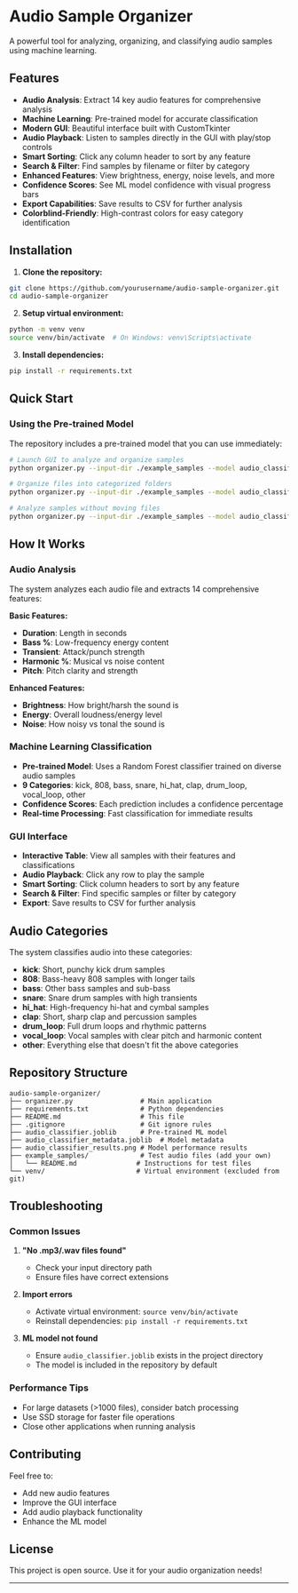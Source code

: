 # Audio Sample Organizer

A powerful tool for analyzing, organizing, and classifying audio samples using machine learning.

## Features

- **Audio Analysis**: Extract 14 key audio features for comprehensive analysis
- **Machine Learning**: Pre-trained model for accurate classification
- **Modern GUI**: Beautiful interface built with CustomTkinter
- **Audio Playback**: Listen to samples directly in the GUI with play/stop controls
- **Smart Sorting**: Click any column header to sort by any feature
- **Search & Filter**: Find samples by filename or filter by category
- **Enhanced Features**: View brightness, energy, noise levels, and more
- **Confidence Scores**: See ML model confidence with visual progress bars
- **Export Capabilities**: Save results to CSV for further analysis
- **Colorblind-Friendly**: High-contrast colors for easy category identification

## Installation

1. **Clone the repository:**
```bash
git clone https://github.com/yourusername/audio-sample-organizer.git
cd audio-sample-organizer
```

2. **Setup virtual environment:**
```bash
python -m venv venv
source venv/bin/activate  # On Windows: venv\Scripts\activate
```

3. **Install dependencies:**
```bash
pip install -r requirements.txt
```

## Quick Start

### Using the Pre-trained Model

The repository includes a pre-trained model that you can use immediately:

```bash
# Launch GUI to analyze and organize samples
python organizer.py --input-dir ./example_samples --model audio_classifier.joblib --gui

# Organize files into categorized folders
python organizer.py --input-dir ./example_samples --model audio_classifier.joblib --output-dir ./organized --move

# Analyze samples without moving files
python organizer.py --input-dir ./example_samples --model audio_classifier.joblib
```

## How It Works

### Audio Analysis
The system analyzes each audio file and extracts 14 comprehensive features:

**Basic Features:**
- **Duration**: Length in seconds
- **Bass %**: Low-frequency energy content
- **Transient**: Attack/punch strength
- **Harmonic %**: Musical vs noise content
- **Pitch**: Pitch clarity and strength

**Enhanced Features:**
- **Brightness**: How bright/harsh the sound is
- **Energy**: Overall loudness/energy level
- **Noise**: How noisy vs tonal the sound is

### Machine Learning Classification
- **Pre-trained Model**: Uses a Random Forest classifier trained on diverse audio samples
- **9 Categories**: kick, 808, bass, snare, hi_hat, clap, drum_loop, vocal_loop, other
- **Confidence Scores**: Each prediction includes a confidence percentage
- **Real-time Processing**: Fast classification for immediate results

### GUI Interface
- **Interactive Table**: View all samples with their features and classifications
- **Audio Playback**: Click any row to play the sample
- **Smart Sorting**: Click column headers to sort by any feature
- **Search & Filter**: Find specific samples or filter by category
- **Export**: Save results to CSV for further analysis

## Audio Categories

The system classifies audio into these categories:
- **kick**: Short, punchy kick drum samples
- **808**: Bass-heavy 808 samples with longer tails
- **bass**: Other bass samples and sub-bass
- **snare**: Snare drum samples with high transients
- **hi_hat**: High-frequency hi-hat and cymbal samples
- **clap**: Short, sharp clap and percussion samples
- **drum_loop**: Full drum loops and rhythmic patterns
- **vocal_loop**: Vocal samples with clear pitch and harmonic content
- **other**: Everything else that doesn't fit the above categories

## Repository Structure

```
audio-sample-organizer/
├── organizer.py                 # Main application
├── requirements.txt             # Python dependencies
├── README.md                    # This file
├── .gitignore                   # Git ignore rules
├── audio_classifier.joblib      # Pre-trained ML model
├── audio_classifier_metadata.joblib  # Model metadata
├── audio_classifier_results.png # Model performance results
├── example_samples/             # Test audio files (add your own)
│   └── README.md               # Instructions for test files
└── venv/                       # Virtual environment (excluded from git)
```

## Troubleshooting

### Common Issues

1. **"No .mp3/.wav files found"**
   - Check your input directory path
   - Ensure files have correct extensions

2. **Import errors**
   - Activate virtual environment: `source venv/bin/activate`
   - Reinstall dependencies: `pip install -r requirements.txt`

3. **ML model not found**
   - Ensure `audio_classifier.joblib` exists in the project directory
   - The model is included in the repository by default

### Performance Tips

- For large datasets (>1000 files), consider batch processing
- Use SSD storage for faster file operations
- Close other applications when running analysis

## Contributing

Feel free to:
- Add new audio features
- Improve the GUI interface
- Add audio playback functionality
- Enhance the ML model

## License

This project is open source. Use it for your audio organization needs!

---